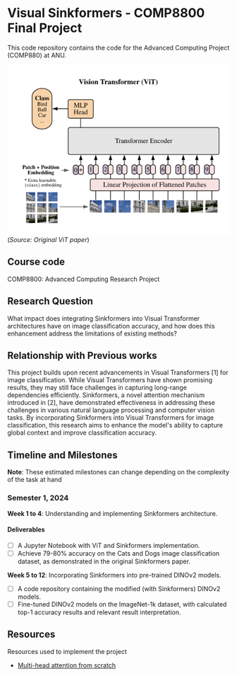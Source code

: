 # Visual Sinkformers - COMP8800 Final Project

This code repository contains the code for the Advanced Computing Project (COMP880) at ANU.

![Visual Transformers Illustration](images/ViT.png)
(*Source: Original ViT paper*)

## Course code
COMP8800: Advanced Computing Research Project

## Research Question
What impact does integrating Sinkformers into Visual Transformer architectures have on image classification accuracy, and how does this enhancement address the limitations of existing methods?

## Relationship with Previous works
This project builds upon recent advancements in Visual Transformers [1] for image classification. While Visual Transformers have shown promising results, they may still face challenges in capturing long-range dependencies efficiently. Sinkformers, a novel attention mechanism introduced in [2], have demonstrated effectiveness in addressing these challenges in various natural language processing and computer vision tasks. By incorporating Sinkformers into Visual Transformers for image classification, this research aims to enhance the model's ability to capture global context and improve classification accuracy.

## Timeline and Milestones

**Note**: These estimated milestones can change depending on the complexity of the task at hand

### Semester 1, 2024
**Week 1 to 4**: Understanding and implementing Sinkformers architecture.
#### Deliverables
- [ ] A Jupyter Notebook with ViT and Sinkformers implementation. 
- [ ] Achieve 79-80% accuracy on the Cats and Dogs image classification dataset, as
demonstrated in the original Sinkformers paper.

**Week 5 to 12**: Incorporating Sinkformers into pre-trained DINOv2 models.
- [ ] A code repository containing the modified (with Sinkformers) DINOv2 models.
- [ ] Fine-tuned DINOv2 models on the ImageNet-1k dataset, with calculated top-1
accuracy results and relevant result interpretation.

## Resources
Resources used to implement the project
- [Multi-head attention from scratch](https://towardsdatascience.com/transformers-explained-visually-part-3-multi-head-attention-deep-dive-1c1ff1024853)
